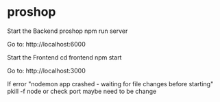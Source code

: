 # proshop

Start the Backend
proshop
npm run server

Go to:
http://localhost:6000

Start the Frontend
cd frontend
npm start

Go to:
http://localhost:3000

If error "nodemon app crashed - waiting for file changes before starting"
pkill -f node
or
check port maybe need to be change
